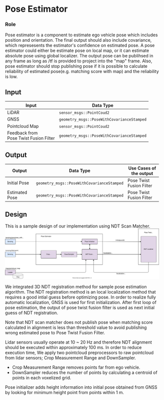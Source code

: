 Pose Estimator
==============

### Role
Pose estimator is a component to estimate ego vehicle pose which includes position and orientation. The final output should also include covariance, which represesents the estimator's confidence on estimated pose. A pose estimator could either be estimate pose on local map, or it can estimate absolute pose using global localizer. The output pose can be publihsed in any frame as long as /tf is provided to project into the "map" frame. Also, pose estimator should stop publishing pose if it is possible to calculate reliability of estimated pose(e.g. matching score with map) and the reliability is low.

## Input

| Input          | Data Type                                            |
|----------------|------------------------------------------------------|
| LiDAR          | `sensor_msgs::PointCoud2`                            |
| GNSS           | `geometry_msgs::PoseWithCovarianceStamped`           |
| Pointcloud Map | `sensor_msgs::PointCoud2`                            |
| Feedback from<br>Pose Twist Fusion Filter | `geometry_msgs::PoseWithCovarianceStamped` |

## Output

| Output         | Data Type                                   | Use Cases of the output         |
|----------------|---------------------------------------------|---------------------------------|
| Initial Pose   | `geometry_msgs::PoseWithCovarianceStamped`  | Pose Twist Fusion Filter        |
| Estimated Pose | `geometry_msgs::PoseWithCovarianceStamped`  | Pose Twist Fusion Filter        |

## Design

This is a sample design of our implementation using NDT Scan Matcher. 
![Pose_Estimator](/docs/images/architecture-localization-pose-estimator.svg)

We integrated 3D NDT registration method for sample pose estimation algorithm. The NDT registration method is an local localization method that requires a good intial guess before optimizing pose. In order to realize fully automatic localization, GNSS is used for first initialization. After first loop of pose estimation, the output of pose twist fusion filter is used as next initial guess of NDT registration.

Note that NDT scan matcher does not publish pose when matching score calculated in alignment is less than threshold value to avoid publishing wrong estimated pose to Pose Twist Fusion Filter.

Lidar sensors usually operate at 10 ~ 20 Hz and therefore NDT alignment should be executed within approximately 100 ms. In order to reduce execution time, We apply two pointcloud preprocessors to raw pointcloud from lidar sensors; Crop Measurement Range and DownSampler.
- Crop Measurement Range removes points far from ego vehicle.
- DownSampler reduces the number of points by calculating a centroid of points in each voxelized grid.

Pose initializer adds height information into initial pose obtained from GNSS by looking for minimum height point from points within 1 m. 
